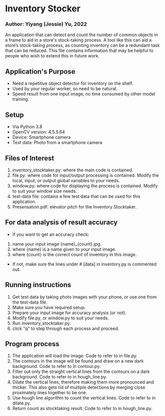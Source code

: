 # Inventory Stocker
### Author: Yiyang (Jessie) Yu, 2022
An application that can detect and count the number of common objects in a frame to aid in a store's stock-taking process. A tool like this can aid a store’s stock-taking process, as counting inventory can be a
redundant task that can be reduced. This file contains information that may be helpful to people who wish to extend this in future work.

## Application's Purpose
- Need a repetitive object detector for inventory on the shelf.
- Used by your regular worker, so need to be natural.
- Speed result from one input image, no time consumed by other model training.

## Setup
- Via Python 3.8
- OpenCV version: 4.5.5.64
- Device: Smartphone camera
- Test data: Photo from a smartphone camera

## Files of Interest
1. inventory_stocktaker.py: where the main code is contained.
2. file.py: where code for input/output processing is contained. Modify the local, input, or output global variables to your needs.
3. window.py: where code for displaying the process is contained. Modify to suit your window size needs.
4. test-data file: contains a few test data that can be used for this application.
5. Presensation.pdf: elevator pitch for the Inventory Stocktaker.

## For data analysis of result accuracy
- If you want to get an accuracy check:
1. name your input image {name}_{count}.jpg.
2. where {name} is a name given to your input image.
3. where {count} is the correct count of inventory in this image.
- If not, make sure the lines under # [data] in inventory.py is commented out.

## Running instructions
1. Get test data by taking photo images with your phone, or use one from the test-data file.
2. Make sure you have required setup.
3. Prepare your input image for accuracy analysis (or not).
4. Modify file.py, or window.py to suit your needs.
5. Run inventory_stocktaker.py.
6. click "q" to step through each process and proceed.

## Program process
1. The application will load the image. Code to refer to in file.py.
2. The contours in the image will be found and draw on a new dark background. Code to refer to in contour.py.
3. Filter out only the straight vertical lines from the contours on a dark background. Code to refer to in hough_line.py.
4. Dilate the vertical lines, therefore making them more pronounced and thicker. This also gets rid of multiple detections by merging close proximately lines together to be one.
5. Use hough line algorithm to count the vertical lines. Code to refer to in dilate.py.
6. Return count as stocktaking result. Code to refer to in hough_line.py.
